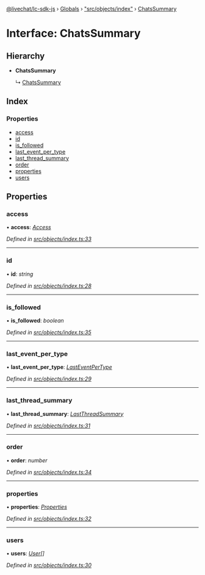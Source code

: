 [@livechat/lc-sdk-js](../README.md) › [Globals](../globals.md) › ["src/objects/index"](../modules/_src_objects_index_.md) › [ChatsSummary](_src_objects_index_.chatssummary.md)

# Interface: ChatsSummary

## Hierarchy

* **ChatsSummary**

  ↳ [ChatsSummary](_src_agent_structures_.chatssummary.md)

## Index

### Properties

* [access](_src_objects_index_.chatssummary.md#access)
* [id](_src_objects_index_.chatssummary.md#id)
* [is_followed](_src_objects_index_.chatssummary.md#is_followed)
* [last_event_per_type](_src_objects_index_.chatssummary.md#last_event_per_type)
* [last_thread_summary](_src_objects_index_.chatssummary.md#last_thread_summary)
* [order](_src_objects_index_.chatssummary.md#order)
* [properties](_src_objects_index_.chatssummary.md#properties)
* [users](_src_objects_index_.chatssummary.md#users)

## Properties

###  access

• **access**: *[Access](_src_objects_index_.access.md)*

*Defined in [src/objects/index.ts:33](https://github.com/livechat/lc-sdk-js/blob/efba8ac/src/objects/index.ts#L33)*

___

###  id

• **id**: *string*

*Defined in [src/objects/index.ts:28](https://github.com/livechat/lc-sdk-js/blob/efba8ac/src/objects/index.ts#L28)*

___

###  is_followed

• **is_followed**: *boolean*

*Defined in [src/objects/index.ts:35](https://github.com/livechat/lc-sdk-js/blob/efba8ac/src/objects/index.ts#L35)*

___

###  last_event_per_type

• **last_event_per_type**: *[LastEventPerType](_src_objects_index_.lasteventpertype.md)*

*Defined in [src/objects/index.ts:29](https://github.com/livechat/lc-sdk-js/blob/efba8ac/src/objects/index.ts#L29)*

___

###  last_thread_summary

• **last_thread_summary**: *[LastThreadSummary](_src_objects_index_.lastthreadsummary.md)*

*Defined in [src/objects/index.ts:31](https://github.com/livechat/lc-sdk-js/blob/efba8ac/src/objects/index.ts#L31)*

___

###  order

• **order**: *number*

*Defined in [src/objects/index.ts:34](https://github.com/livechat/lc-sdk-js/blob/efba8ac/src/objects/index.ts#L34)*

___

###  properties

• **properties**: *[Properties](_src_objects_index_.properties.md)*

*Defined in [src/objects/index.ts:32](https://github.com/livechat/lc-sdk-js/blob/efba8ac/src/objects/index.ts#L32)*

___

###  users

• **users**: *[User](../modules/_src_objects_index_.md#user)[]*

*Defined in [src/objects/index.ts:30](https://github.com/livechat/lc-sdk-js/blob/efba8ac/src/objects/index.ts#L30)*
